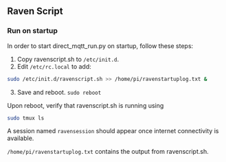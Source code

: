 ## Raven Script

### Run on startup

In order to start direct_mqtt_run.py on startup, follow these steps:

1. Copy ravenscript.sh to `/etc/init.d`.
2. Edit `/etc/rc.local` to add:
```bash
sudo /etc/init.d/ravenscript.sh >> /home/pi/ravenstartuplog.txt &
```
3. Save and reboot. `sudo reboot`

Upon reboot, verify that ravenscript.sh is running using
```bash
sudo tmux ls
```
A session named `ravensession` should appear once internet connectivity is available.

`/home/pi/ravenstartuplog.txt` contains the output from ravenscript.sh.